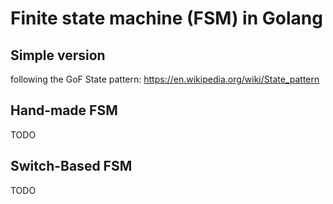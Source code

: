 # Finite state machine (FSM) in Golang

## Simple version
following the GoF State pattern: https://en.wikipedia.org/wiki/State_pattern


## Hand-made FSM
TODO

## Switch-Based FSM
TODO